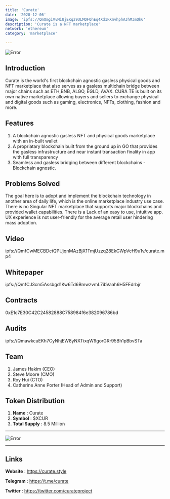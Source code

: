 ```yaml
---
title: 'Curate'
date: '2020-12-06'
image: 'ipfs://QmQmgiVvMiUjEKqz9ULMQFQhEq4Xd1FXmvhphAJhM3mQk6'
description: 'Curate is a NFT marketplace'
network: 'ethereum'
category: 'marketplace'

---
```


![Error](ipfs://QmbAYp8qRYeJddb6d5dehzz4pya1rjk7h46tGdx5f9NBxn)

## Introduction

Curate is the world's first blockchain agnostic gasless physical goods and
NFT marketplace that also serves as a gasless multichain bridge between
major chains such as ETH,BNB, ALGO, EGLD, AVAX. CURɅ TE is built on its own native marketplace allowing buyers and sellers to exchange physical and digital goods such as gaming, electronics, NFTs,
clothing, fashion and more.


## Features

1. A blockchain agnostic gasless NFT and physical goods marketplace
with an in-built wallet
3. A propriatary blockchain built from the ground up in GO that provides
the gasless infrastructure and near instant transaction finality in app
with full transparency 
4. Seamless and gasless bridging between different blockchains -
Blockchain agnostic.

## Problems Solved

The goal here is to adopt and implement the blockchain technology in another area of daily life, which is the online marketplace industry use case. There is no Singular NFT marketplace that supports major blockchains and provided wallet capabilities. There is a Lack of an easy to use, intuitive app. UX experience is not user-friendly for the average retail user hindering mass adoption.


## Video

ipfs://QmfCwMECBDctQPUjqnMAzBjX1TmjUzzq28EkGWpVcH9u1v/curate.mp4

## Whitepaper

ipfs://QmfCJ3cm5Assbgd1Kw6Td6BmwzvmL7ibVaah6H5FEdrbjr

## Contracts

0xE1c7E30C42C24582888C758984f6e382096786bd

## Audits

ipfs://QmawkcuEKh7CyNhjEW8yNXTixqW9gorGRr95Bh1pBbvSTa

## Team

1. James Hakim (CEO)
2. Steve Moore (CMO)
3. Roy Hui (CTO)
4. Catherine Anne Porter (Head of Admin and Support)


## Token Distribution

1. **Name** : Curate
2. **Symbol** : $XCUR
3. **Total Supply** : 8.5 Million

---

![Error](ipfs://QmS8ab9Wt2wvLyDm9NP9YvCHgknWmUJiTvLVTWzSQJXrJM)


---

## Links

**Website** : <https://curate.style>

**Telegram** : <https://t.me/curate>

**Twitter** : <https://twitter.com/curateproject>



